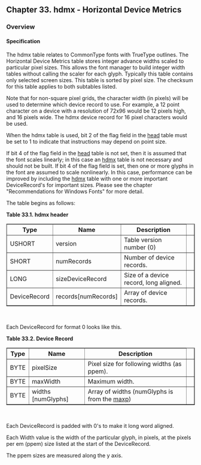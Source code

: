 <div xmlns="http://www.w3.org/1999/xhtml" class="chapter"><div class="titlepage"><div><div><h2 class="title"><a name="chapter.hdmx"></a>Chapter 33. hdmx - Horizontal Device Metrics</h2></div></div></div><div role="fragment" class="section"><div class="titlepage"><div><div><h3 class="title"><a name="idm272792529920"></a>Overview</h3></div></div></div><div role="specification" class="section"><div class="titlepage"><div><div><h4 class="title"><a name="section.34.1.1"></a>Specification</h4></div></div></div><p>The hdmx table relates to CommonType fonts with TrueType
          outlines. The Horizontal Device Metrics table stores integer
          advance widths scaled to particular pixel sizes. This allows
          the font manager to build integer width tables without
          calling the scaler for each glyph. Typically this table
          contains only selected screen sizes. This table is sorted by
          pixel size. The checksum for this table applies to both
          subtables listed.</p><p>Note that for non-square pixel grids, the character
          width (in pixels) will be used to determine which device
          record to use. For example, a 12 point character on a device
          with a resolution of 72x96 would be 12 pixels high, and 16 pixels
          wide. The hdmx device record for 16 pixel characters
          would be used.</p><p>When the hdmx table is used, bit 2 of the flag field in
	  the <a class="link" href="chapter.head.html" title="Chapter 6. head - Font Header">head</a> table must be set to 1 to
	  indicate that instructions may depend on point size.</p><p>If bit 4 of the flag field in the
          <a class="link" href="chapter.head.html" title="Chapter 6. head - Font Header">head</a> table is not set, then it is assumed
          that the font scales linearly; in this case an
          <a class="link" href="chapter.hdmx.html" title="Chapter 33. hdmx - Horizontal Device Metrics">hdmx</a> table is not necessary and should
          not be built. If bit 4 of the flag field is set, then one or
          more glyphs in the font are assumed to scale nonlinearly. In
          this case, performance can be improved by including the
          <a class="link" href="chapter.hdmx.html" title="Chapter 33. hdmx - Horizontal Device Metrics">hdmx</a> table with one or more important
          DeviceRecord's for important sizes. Please see the chapter
          "Recommendations for Windows Fonts" for more detail.</p><p>The table begins as follows:</p><div class="table"><a name="idm272792522080"></a><p class="title"><strong>Table 33.1. hdmx header</strong></p><div class="table-contents"><table class="table" summary="hdmx header" border="1"><colgroup><col/><col/><col/><col/></colgroup><thead><tr><th>Type</th><th>Name</th><th>Description</th><td class="auto-generated"> </td></tr></thead><tbody><tr><td>USHORT</td><td>version</td><td>Table version number (0)</td><td class="auto-generated"> </td></tr><tr><td>SHORT</td><td>numRecords</td><td>Number of device records.</td><td class="auto-generated"> </td></tr><tr><td>LONG</td><td>sizeDeviceRecord</td><td>Size of a device record, long
              aligned.</td><td class="auto-generated"> </td></tr><tr><td>DeviceRecord</td><td>records[numRecords]</td><td>Array of device records.</td><td class="auto-generated"> </td></tr></tbody></table></div></div><br class="table-break"/><p>Each DeviceRecord for format 0 looks like this.</p><div class="table"><a name="idm272792513376"></a><p class="title"><strong>Table 33.2. Device Record</strong></p><div class="table-contents"><table class="table" summary="Device Record" border="1"><colgroup><col/><col/><col/><col/></colgroup><thead><tr><th>Type</th><th>Name</th><th>Description</th><td class="auto-generated"> </td></tr></thead><tbody><tr><td>BYTE</td><td>pixelSize</td><td>Pixel size for following widths (as
                  ppem).</td><td class="auto-generated"> </td></tr><tr><td>BYTE</td><td>maxWidth</td><td>Maximum width.</td><td class="auto-generated"> </td></tr><tr><td>BYTE</td><td>widths [numGlyphs]</td><td>Array of widths (numGlyphs is from the
	      <a class="link" href="chapter.maxp.html" title="Chapter 9. maxp - Maximum Profile">maxp</a>)</td><td class="auto-generated"> </td></tr></tbody></table></div></div><br class="table-break"/><p>Each DeviceRecord is padded with 0's to make it long
          word aligned.</p><p>Each Width value is the width of the particular glyph,
          in pixels, at the pixels per em (ppem) size listed at the
          start of the DeviceRecord.</p><p>The ppem sizes are measured along the y axis.</p></div></div></div>